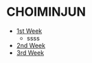 # CHOIMINJUN
- [1st  Week](https://velours1.github.io/CHOIMINJUN/first.html "1주차 과제")<br>
  + ssss<br>
- [2nd  Week](https://velours1.github.io/CHOIMINJUN/second.html "2주차 과제")<br>
- [3rd  Week](https://velours1.github.io/CHOIMINJUN/third.html "3주차 과제")<br>
